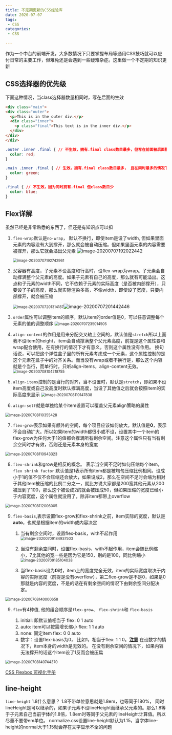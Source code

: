 ```yaml
---
title: 不定期更新的CSS经验库
date: 2020-07-07
tags:
 - CSS
categories:
 - CSS

---
```


作为一个中台的前端开发，大多数情况下只要掌握布局等通用CSS技巧就可以应付日常的主要工作，但难免还是会遇到一些疑难杂症。这里做一个不定期的知识更新

<!-- more -->

## CSS选择器的优先级

下面这种情况，当class选择器数量相同时，写在后面的生效

```html
<div class="main">
<div class="outer">
  <p>This is in the outer div.</p>
  <div class="inner">
    <p class="final">This text is in the inner div.</p>
  </div>
</div>
</div>
```

```css
.outer .inner .final { // 不生效，拥有.final class数目最多，但写在前面被后面覆盖了
  color: red;
}

.main .inner .final { // 生效，拥有.final class数目最多， 且在同时最多的情况下写在后面
  color: green;
}

.final { // 不生效，因为同时拥有.final 但class数目少
  color: blue;
}
```



## Flex详解

虽然已经是非常熟悉的东西了，但还是有知识点可以扣

1. `flex-wrap`默认是`no-wrap`， 默认不换行，即使item是设了width, 但如果里面元素的内容没有大到撑开，那么就会被自动压缩。但如果里面元素的内容需要被撑开，那么它就会溢出父元素
   <img src="https://kuimo-markdown-pic.oss-cn-hangzhou.aliyuncs.com/image-20200707192022442.png" alt="image-20200707192022442" />

   <img src="https://kuimo-markdown-pic.oss-cn-hangzhou.aliyuncs.com/image-20200707192742961.png" alt="image-20200707192742961" style="zoom:80%;" />

2. 父容器有高度，子元素不设高度和行高时，设flex-wrap为wrap。子元素会自动撑满整个父元素的高度。如果子元素有自己的高度，那么就有可能溢出。这点和子元素的width不同，它不依赖子元素的实际高度（是否被内部撑开），只要设了子的高度，那么就实际渲染多高，不像width，即使设了宽度，只要内部撑开，就会被压缩

   <img src="https://kuimo-markdown-pic.oss-cn-hangzhou.aliyuncs.com/image-20200707201314187.png" alt="image-20200707201314187" style="zoom:80%;" />![image-20200707201442446](https://kuimo-markdown-pic.oss-cn-hangzhou.aliyuncs.com/image-20200707201442446.png)

   

3. `order`属性可以调整item的顺序，默认item的order值是0，可以任意调整每个元素的值的调整顺序
   <img src="https://kuimo-markdown-pic.oss-cn-hangzhou.aliyuncs.com/image-20200707235014505.png" alt="image-20200707235014505" style="zoom:80%;" />

4. `align-content`的作用是用来分配交叉轴上空间的，默认值是`stretch`所以上面我不设item的height，item会自动撑满整个父元素高度，前提是这个属性要和wrap配合使用，在有换行的情况下才有意义，否则这个属性没有作用。 换句话说，可以把这个弹性盒子里的所有元素考虑成一个元素，这个属性控制的是这个元素在盒子中的对齐关系。而当没有wrap或者不换行是，那么这个内容就是个当行，而单行时，只听align-items，align-content无效。
   <img src="https://kuimo-markdown-pic.oss-cn-hangzhou.aliyuncs.com/image-20200708104218755.png" alt="image-20200708104218755" style="zoom:80%;" />

   

5. `align-items`控制的是当行的对齐，当不设置时，默认是`stretch`，即如果不设item高度或自己没高度时默认撑满高度，当设了其他值之后就会按照item的实际高度来显示
   <img src="https://kuimo-markdown-pic.oss-cn-hangzhou.aliyuncs.com/image-20200708110147838.png" alt="image-20200708110147838" style="zoom:80%;" />

6. `align-self`就是单独给某个item设置可以覆盖父元素align策略的属性

<img src="https://kuimo-markdown-pic.oss-cn-hangzhou.aliyuncs.com/image-20200708110355428.png" alt="image-20200708110355428" style="zoom:80%;" />

7. `flex-grow`表示如果有额外的空间，每个项目应该如何放大。默认值是**0**，表示不会自动扩大。所以如果item的width都很小或不设，设置其中一个item的flex-grow为任何大于1的值都会撑满所有剩余空间。注意这个属性只有当有剩余空间时才有效，否则还是元素本身的宽度

<img src="https://kuimo-markdown-pic.oss-cn-hangzhou.aliyuncs.com/image-20200708110943323.png" alt="image-20200708110943323" style="zoom:80%;" />

8. `flex-shrink`和grow是相反的概念。 表示当空间不足时如何压缩每个item，`flex shrink factor` 默认值是1表示所有item都是被均匀压缩比例相同。设成小于1的值不仅不会压缩还会放大，如果设成2，那么在空间不足时会缩为相对于其他item被压缩的比例二分之一，就比方说大家都是200宽其他元素从200被压到了100，那么这个被设成2的就会被压成50，但如果压缩的宽度已经小于内容宽度，这个属性就没用了，除非item都带上overflow

<img src="https://kuimo-markdown-pic.oss-cn-hangzhou.aliyuncs.com/image-20200708112006005.png" alt="image-20200708112006005" style="zoom:80%;" />

9. `flex-basis`,表示设置flex-grow和flex-shrink之前，item实际的宽度，默认是**auto**，也就是根据item的width或内容决定

   1. 当有剩余空间时，设置flex-basis，with不起作用
      <img src="https://kuimo-markdown-pic.oss-cn-hangzhou.aliyuncs.com/image-20200709184937503.png" alt="image-20200709184937503" style="zoom:80%;" />

   2. 当没有剩余空间时，设置flex-basis，with不起作用，item会随比例缩小，7比其他的宽一些是因为它是150，别的是100，同比例缩小
      <img src="https://kuimo-markdown-pic.oss-cn-hangzhou.aliyuncs.com/image-20200709185104038.png" alt="image-20200709185104038" style="zoom:80%;" />

   3. 当flex-basis设为**0**时，item上的宽度完全无效，item的实际宽度取决于内容的实际宽度（前提是没有overflow），第二flex-grow是不是0，如果是0那就是内容的宽度，不是的话在有剩余空间的情况下由剩余空间分配决定。

<img src="https://kuimo-markdown-pic.oss-cn-hangzhou.aliyuncs.com/image-20200708140000658.png" alt="image-20200708140000658" style="zoom:80%;" />

9. `flex`有4种值, 他的组合顺序是`flex-grow`、 `flex-shrink`和 `flex-basis`

   1. initial: 即默认值相当于 flex: 0 1 auto
   2. auto: item可以按需增长缩小 flex: 1 1 auto
   3. none: 固定item flex: 0 0 auto
   4. 数字：设置flex-basis为0， 比如1，相当于flex: 1 1 0。<u>**注意**</u>  在设数字的情况下，item本身的width是无效的。 在没有剩余空间的情况下，如果内容无法撑开的话这个item设了1反而会被压扁

   

<img src="https://kuimo-markdown-pic.oss-cn-hangzhou.aliyuncs.com/image-20200708140744370.png" alt="image-20200708140744370" style="zoom:80%;" />

[CSS Flexbox 可视化手册](https://zhuanlan.zhihu.com/p/56046851?edition=yidianzixun&utm_source=yidianzixun&yidian_docid=0LDQZWhi&yidian_s=&yidian_appid=oppobrowser2)

## line-height

`line-height` 1.8什么意思？ 1.8不带单位意思就是1.8em，也等同于180%， 同时lineHeight是可以继承的，如果子元素不设lineHeight而继承父元素的。那么1.8等于子元素自己当前字体的1.8倍，1.8em时等同于父元素的lineHeight计算值。所以尽量不要带em单位。 normalize.css设置line-height默认为1.15，当字体line-height的normal大于1.15就会存在文字显示不全的问题